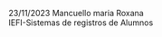 23/11/2023
Mancuello maria Roxana                                                  
IEFI-Sistemas de registros de Alumnos
 
